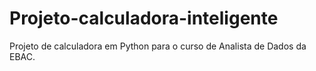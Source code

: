 # Projeto-calculadora-inteligente
Projeto de calculadora em Python para o curso de Analista de Dados da EBAC.
